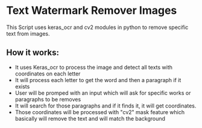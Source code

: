 # Text Watermark Remover Images
This Script uses keras_ocr and cv2 modules in python to remove specific text from images.
## How it works:
- It uses Keras_ocr to process the image and detect all texts with coordinates on each letter
- It will process each letter to get the word and then a paragraph if it exists
- User will be promped with an input which will ask for specific works or paragraphs to be removes
- It will search for those paragraphs and if it finds it, it will get coordinates.
- Those coordinates will be processed with "cv2" mask feature which basically will remove the text and will match the background
